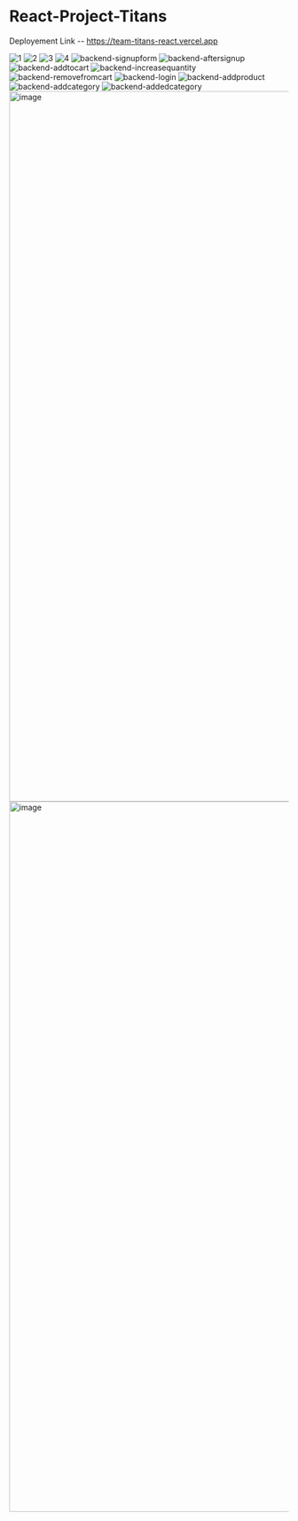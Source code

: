 # React-Project-Titans
Deployement Link -- https://team-titans-react.vercel.app

![1](https://user-images.githubusercontent.com/2765147/220176743-2ebc7163-d8e8-46f1-ab7e-ede674591f8d.jpg)
![2](https://user-images.githubusercontent.com/2765147/220176749-990e08e6-8701-419c-ba5a-1df03daf2fe2.jpeg)
![3](https://user-images.githubusercontent.com/2765147/220176757-463077b3-edb5-4783-9068-69650190b874.jpeg)
![4](https://user-images.githubusercontent.com/2765147/220176762-f42504fe-6cea-40eb-b9c5-c3cb486c37b4.jpeg)
![backend-signupform](https://user-images.githubusercontent.com/30699194/224730696-fc96e49a-3375-4220-baeb-50cd4f23c529.png)
![backend-aftersignup](https://user-images.githubusercontent.com/30699194/224732086-46d601ff-7361-4958-a188-62358cc66d57.png)
![backend-addtocart](https://user-images.githubusercontent.com/30699194/224734820-e8c645d4-8787-4970-8469-28974baaa0df.png)
![backend-increasequantity](https://user-images.githubusercontent.com/30699194/224735069-86161e4f-0fa6-48ca-8132-5b7f160af437.png)
![backend-removefromcart](https://user-images.githubusercontent.com/30699194/224735158-358a4fce-d22a-410d-bd97-f53e155203bb.png)
![backend-login](https://user-images.githubusercontent.com/30699194/224739623-8721d52d-0645-4bc2-90cf-c6953ec88573.png)
![backend-addproduct](https://user-images.githubusercontent.com/30699194/224843967-3485754d-feb1-4aab-8dc5-5d646d0c068a.png)
![backend-addcategory](https://user-images.githubusercontent.com/30699194/224844832-bfd283e2-6fe3-46e6-a900-e261ed872c93.png)
![backend-addedcategory](https://user-images.githubusercontent.com/30699194/224845070-62fb1f9d-c070-4d1b-be6b-9c64e742bf2a.png)
<img width="1280" alt="image" src="https://user-images.githubusercontent.com/2765147/233246865-fa46040e-5578-4bb3-ab57-542d76ccd9e1.png">
<img width="1280" alt="image" src="https://user-images.githubusercontent.com/2765147/233246917-b7ea1cb6-bf7e-4792-bca3-ccd4e8c01b64.png">
